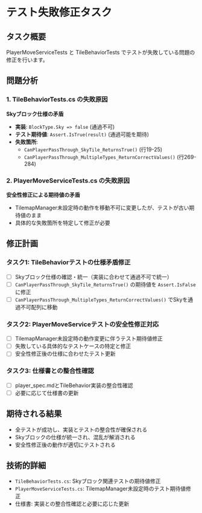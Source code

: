 # テスト失敗修正タスク

## タスク概要
PlayerMoveServiceTests と TileBehaviorTests でテストが失敗している問題の修正を行います。

## 問題分析

### 1. TileBehaviorTests.cs の失敗原因
**Skyブロック仕様の矛盾**
- **実装**: `BlockType.Sky => false` (通過不可)
- **テスト期待値**: `Assert.IsTrue(result)` (通過可能を期待)
- **失敗箇所**:
  - `CanPlayerPassThrough_SkyTile_ReturnsTrue()` (行19-25)
  - `CanPlayerPassThrough_MultipleTypes_ReturnCorrectValues()` (行269-284)

### 2. PlayerMoveServiceTests.cs の失敗原因
**安全性修正による期待値の矛盾**
- TilemapManager未設定時の動作を移動不可に変更したが、テストが古い期待値のまま
- 具体的な失敗箇所を特定して修正が必要

## 修正計画

### タスク1: TileBehaviorテストの仕様矛盾修正
- [ ] Skyブロック仕様の確認・統一（実装に合わせて通過不可で統一）
- [ ] `CanPlayerPassThrough_SkyTile_ReturnsTrue()` の期待値を `Assert.IsFalse` に修正
- [ ] `CanPlayerPassThrough_MultipleTypes_ReturnCorrectValues()` でSkyを通過不可配列に移動

### タスク2: PlayerMoveServiceテストの安全性修正対応  
- [ ] TilemapManager未設定時の動作変更に伴うテスト期待値修正
- [ ] 失敗している具体的なテストケースの特定と修正
- [ ] 安全性修正後の仕様に合わせたテスト更新

### タスク3: 仕様書との整合性確認
- [ ] player_spec.mdとTileBehavior実装の整合性確認
- [ ] 必要に応じて仕様書の更新

## 期待される結果
- 全テストが成功し、実装とテストの整合性が確保される
- Skyブロックの仕様が統一され、混乱が解消される
- 安全性修正後の動作が適切にテストされる

## 技術的詳細
- `TileBehaviorTests.cs`: Skyブロック関連テストの期待値修正
- `PlayerMoveServiceTests.cs`: TilemapManager未設定時のテスト期待値修正
- 仕様書: 実装との整合性確認と必要に応じた更新